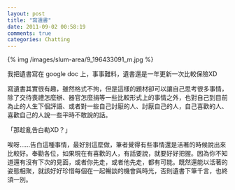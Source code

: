 ```yaml
---
layout: post
title: "寫遺書"
date: 2011-09-02 00:58:19
comments: true
categories: Chatting
---
```

<p>{% img /images/slum-area/9_196433091_m.jpg %}</p><p>我把遺書寫在 google doc 上，事事難料，遺書還是一年更新一次比較保險XD</p><p>寫遺書其實很有趣，雖然格式不拘，但是這樣的題材卻可以讓自己思考很多事情，除了交待喪禮怎麼辦、器官怎麼捐等一些比較形式上的事情之外，也對自己到目前為止的人生下個評語、或者對一些自己討厭的人、討厭自己的人，自己喜歡的人、喜歡自己的人說一些平時不敢說的話。</p><p>「那趁亂告白勒XD？」</p><p>唉呀&hellip;&hellip;告白這種事情，最好別這麼做，筆者覺得有些事情還是活著的時候說出來比較好。奉勸各位，如果現在有喜歡的人，有話要說，就要好好把握。因為你不知道還有沒有下次的見面，或者你先走，或者他先走，都有可能。既然還能以活著的姿態相聚，就該好好珍惜每個在一起暢談的機會與時光，否則遺書下筆千言，也終須一別。</p>
